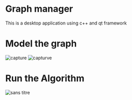 # Graph manager

This is a desktop application using c++ and qt framework

# Model the graph 

![capture](https://user-images.githubusercontent.com/22852604/40280771-302816dc-5c50-11e8-953c-29abb85058dd.PNG)
![capturve](https://user-images.githubusercontent.com/22852604/40280772-304e039c-5c50-11e8-9fd1-f3acf1f492da.PNG) 

# Run the Algorithm

![sans titre](https://user-images.githubusercontent.com/22852604/40280773-3071488e-5c50-11e8-9387-11ecd747af75.png)
